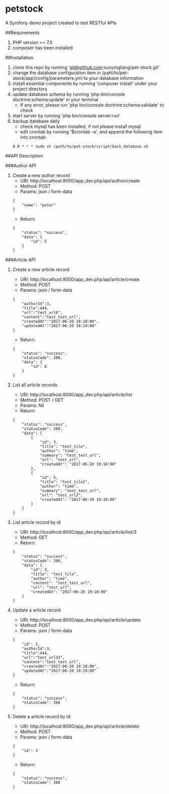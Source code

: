 petstock
========

A Symfony demo project created to test RESTful APIs

##Requirements
1. PHP version >= 7.0
2. composer has been installed

##Installation
1. clone this repo by running 'git@github.com:sunyingliang/pet-stock.git'
2. change the database configuration item in /paht/to/pet-stock/app/config/parameters.yml to your database information
3. install essential components by running 'composer install' under your project directory
4. update database schema by running 'php bin/console doctrine:schema:update' in your terminal
    * If any error, please run 'php bin/console doctrine:schema:validate' to check
5. start server by running 'php bin/console server:run'    
6. backup database daily
    * check mysql has been installed, if not please install mysql
    * edit crontab by running '$crontab -e', and append the following item into crontab:
    ```
    0 0 * * * sudo sh /path/to/pet-stock/script/back_database.sh
    ```

##API Description

###Author API
1. Create a new author record
    * URI: http://localhost:8000/app_dev.php/api/author/create
    * Method: POST
    * Params: json / form-data 
    ~~~
    {
        "name": "peter"
    }
    ~~~
    * Return: 
    ~~~
    {
        "status": "success",
        "data": {
            "id": 5
        }
    }
    ~~~

###Article API
1. Create a new article record
    * URI: http://localhost:8000/app_dev.php/api/article/create
    * Method: POST
    * Params: json / form-data 
    ~~~
    {
        "authorId":3,
        "title":444,
        "url":"test_url6",
        "content":"test_test_url",
        "createdAt":"2017-06-20 19:18:00",
        "updatedAt":"2017-06-20 19:19:00"
    }
    ~~~
    * Return: 
    ~~~
    {
        "status": "success",
        "statusCode": 200,
        "data": {
            "id": 8
        }
    }
    ~~~

2. List all article records
    * URI: http://localhost:8000/app_dev.php/api/article/list
    * Method: POST / GET
    * Params: Nil
    * Return: 
    ~~~
    {
        "status": "success",
        "statusCode": 200,
        "data": [
            {
                "id": 3,
                "title": "test_tile",
                "author": "time",
                "summary": "test_test_url",
                "url": "test_url",
                "createdAt": "2017-06-20 19:18:00"
            },
            {
                "id": 5,
                "title": "test_tile2",
                "author": "time",
                "summary": "test_test_url",
                "url": "test_url2",
                "createdAt": "2017-06-20 19:18:00"
            }
        ]
    }
    ~~~

3. List article record by id
    * URI: http://localhost:8000/app_dev.php/api/article/list/3
    * Method: GET
    * Return: 
    ~~~
    {
        "status": "success",
        "statusCode": 200,
        "data": {
            "id": 3,
            "title": "test_tile",
            "author": "time",
            "content": "test_test_url",
            "url": "test_url",
            "createdAt": "2017-06-20 19:18:00"
        }
    }
    ~~~

4. Update a article record
    * URI: http://localhost:8000/app_dev.php/api/article/update
    * Method: POST
    * Params: json / form-data 
    ~~~
    {
        "id": 3,
        "authorId":3,
        "title":444,
        "url":"test_url33",
        "content":"test_test_url",
        "createdAt":"2017-06-20 19:18:00",
        "updatedAt":"2017-06-20 19:19:00"
    }
    ~~~
    * Return: 
    ~~~
    {
        "status": "success",
        "statusCode": 200
    }
    ~~~

5. Delete a article record by id
    * URI: http://localhost:8000/app_dev.php/api/article/delete
    * Method: POST
    * Params: json / form-data 
    ~~~
    {
        "id": 3
    }
    ~~~
    * Return: 
    ~~~
    {
        "status": "success",
        "statusCode": 200
    }
    ~~~
